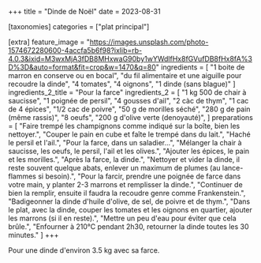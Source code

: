 +++
title = "Dinde de Noël"
date = 2023-08-31

[taxonomies]
categories = ["plat principal"]

[extra]
feature_image = "https://images.unsplash.com/photo-1574672280600-4accfa5b6f98?ixlib=rb-4.0.3&ixid=M3wxMjA3fDB8MHxwaG90by1wYWdlfHx8fGVufDB8fHx8fA%3D%3D&auto=format&fit=crop&w=1470&q=80"
ingredients = [
  "1 boite de marron en conserve ou en bocal",
  "du fil alimentaire et une aiguille pour recoudre la dinde",
  "4 tomates",
  "4 oignons",
  "1 dinde (sans blague)"
]
ingredients_2_title = "Pour la farce"
ingredients_2 = [
  "1 kg 500 de chair à saucisse",
  "1 poignée de persil",
  "4 gousses d'ail",
  "2 càc de thym",
  "1 cac de 4 épices",
  "1/2 cac de poivre",
  "50 g de morilles séché",
  "280 g de pain (même rassis)",
  "8 oeufs",
  "200 g d'olive verte (denoyauté)",
]
preparations = [
  "Faire trempé les champignons comme indiqué sur la boîte, bien les nettoyer.",
  "Couper le pain en cube et faîte le trempé dans du lait.",
  "Haché le persil et l'ail.",
  "Pour la farce, dans un saladier...",
  "Mélanger la chair à saucisse, les oeufs, le persil, l'ail et les olives.",
  "Ajouter les épices, le pain et les morilles.",
  "Après la farce, la dinde.",
  "Nettoyer et vider la dinde, il reste souvent quelque abats, enlever un maximum de plumes (au lance-flammes si besoin).",
  "Pour la farcir, prendre une poignée de farce dans votre main, y planter 2-3 marrons et remplisser la dinde.",
  "Continuer de bien la remplir, ensuite il faudra la recoudre genre comme Frankenstein.",
  "Badigeonner la dinde d'huile d'olive, de sel, de poivre et de thym.",
  "Dans le plat, avec la dinde, couper les tomates et les oignons en quartier, ajouter les marrons (si il en reste).",
  "Mettre un peu d'eau pour éviter que cela brûle.",
  "Enfourner à 210°C pendant 2h30, retourner la dinde toutes les 30 minutes."
]
+++

Pour une dinde d'environ 3.5 kg avec sa farce.

